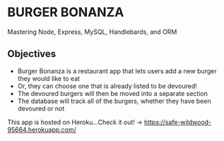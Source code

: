 # BURGER BONANZA
Mastering Node, Express, MySQL, Handlebards, and ORM

## Objectives
 - Burger Bonanza is a restaurant app that lets users add a new burger they would like to eat
 - Or, they can choose one that is already listed to be devoured!
 - The devoured burgers will then be moved into a separate section
 - The database will track all of the burgers, whether they have been devoured or not

 This app is hosted on Heroku...Check it out! -> https://safe-wildwood-95664.herokuapp.com/